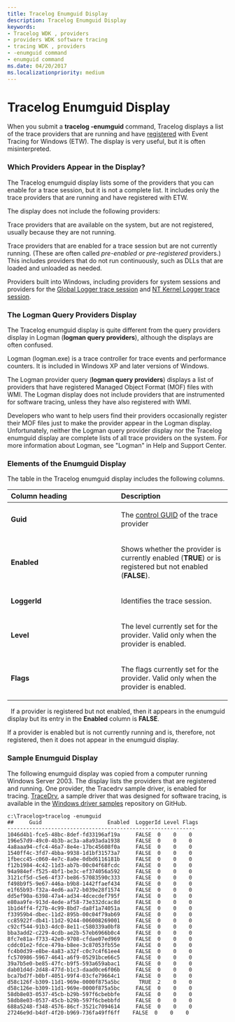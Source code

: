 ```yaml
---
title: Tracelog Enumguid Display
description: Tracelog Enumguid Display
keywords:
- Tracelog WDK , providers
- providers WDK software tracing
- tracing WDK , providers
- -enumguid command
- enumguid command
ms.date: 04/20/2017
ms.localizationpriority: medium
---
```


# Tracelog Enumguid Display

When you submit a **tracelog -enumguid** command, Tracelog displays a list of the trace providers that are running and have [registered](registered-provider.md) with Event Tracing for Windows (ETW). The display is very useful, but it is often misinterpreted.

### <span id="which_providers_appear_in_the_display_"></span><span id="WHICH_PROVIDERS_APPEAR_IN_THE_DISPLAY_"></span>Which Providers Appear in the Display?

The Tracelog enumguid display lists some of the providers that you can enable for a trace session, but it is not a complete list. It includes only the trace providers that are running and have registered with ETW.

The display does not include the following providers:

Trace providers that are available on the system, but are not registered, usually because they are not running.

Trace providers that are enabled for a trace session but are not currently running. (These are often called *pre-enabled* or *pre-registered* providers.) This includes providers that do not run continuously, such as DLLs that are loaded and unloaded as needed.

Providers built into Windows, including providers for system sessions and providers for the [Global Logger trace session](global-logger-trace-session.md) and [NT Kernel Logger trace session](nt-kernel-logger-trace-session.md).

### <span id="the_logman_query_providers_display"></span><span id="THE_LOGMAN_QUERY_PROVIDERS_DISPLAY"></span>The Logman Query Providers Display

The Tracelog enumguid display is quite different from the query providers display in Logman (**logman query providers**), although the displays are often confused.

Logman (logman.exe) is a trace controller for trace events and performance counters. It is included in Windows XP and later versions of Windows.

The Logman provider query (**logman query providers**) displays a list of providers that have registered Managed Object Format (MOF) files with WMI. The Logman display does not include providers that are instrumented for software tracing, unless they have also registered with WMI.

Developers who want to help users find their providers occasionally register their MOF files just to make the provider appear in the Logman display. Unfortunately, neither the Logman query provider display nor the Tracelog enumguid display are complete lists of all trace providers on the system. For more information about Logman, see "Logman" in Help and Support Center.

### <span id="elements_of_the_enumguid_display"></span><span id="ELEMENTS_OF_THE_ENUMGUID_DISPLAY"></span>Elements of the Enumguid Display

The table in the Tracelog enumguid display includes the following columns.

<table>
<colgroup>
<col width="50%" />
<col width="50%" />
</colgroup>
<thead>
<tr class="header">
<th align="left">Column heading</th>
<th align="left">Description</th>
</tr>
</thead>
<tbody>
<tr class="odd">
<td align="left"><p><strong>Guid</strong></p></td>
<td align="left"><p>The <a href="control-guid.md" data-raw-source="[control GUID](control-guid.md)">control GUID</a> of the trace provider</p></td>
</tr>
<tr class="even">
<td align="left"><p><strong>Enabled</strong></p></td>
<td align="left"><p>Shows whether the provider is currently enabled (<strong>TRUE</strong>) or is registered but not enabled (<strong>FALSE</strong>).</p></td>
</tr>
<tr class="odd">
<td align="left"><p><strong>LoggerId</strong></p></td>
<td align="left"><p>Identifies the trace session.</p></td>
</tr>
<tr class="even">
<td align="left"><p><strong>Level</strong></p></td>
<td align="left"><p>The level currently set for the provider. Valid only when the provider is enabled.</p></td>
</tr>
<tr class="odd">
<td align="left"><p><strong>Flags</strong></p></td>
<td align="left"><p>The flags currently set for the provider. Valid only when the provider is enabled.</p></td>
</tr>
</tbody>
</table>

 
If a provider is registered but not enabled, then it appears in the enumguid display but its entry in the **Enabled** column is **FALSE**.

If a provider is enabled but is not currently running and is, therefore, not registered, then it does not appear in the enumguid display.

### <span id="sample_enumguid_display"></span><span id="SAMPLE_ENUMGUID_DISPLAY"></span>Sample Enumguid Display

The following enumguid display was copied from a computer running Windows Server 2003. The display lists the providers that are registered and running. One provider, the Tracedrv sample driver, is enabled for tracing. [TraceDrv](https://github.com/Microsoft/Windows-driver-samples/tree/master/general/tracing/tracedriver), a sample driver that was designed for software tracing, is available in the [Windows driver samples](https://github.com/Microsoft/Windows-driver-samples) repository on GitHub.

```
c:\Tracelog>tracelog -enumguid
##     Guid                     Enabled  LoggerId Level Flags
------------------------------------------------------------
1046d4b1-fce5-48bc-8def-fd33196af19a     FALSE  0    0    0
196e57d9-49c0-4b3b-ac3a-a8a93ada1938     FALSE  0    0    0
4a8aaa94-cfc4-46a7-8e4e-17bc45608f0a     FALSE  0    0    0
1540ff4c-3fd7-4bba-9938-1d1bf31573a7     FALSE  0    0    0
1fbecc45-c060-4e7c-8a0e-0dbd6116181b     FALSE  0    0    0
f12b1984-4c42-11d3-ab7b-00c04f68fcdc     FALSE  0    0    0
94a984ef-f525-4bf1-be3c-ef374056a592     FALSE  0    0    0
3121cf5d-c5e6-4f37-be86-57083590c333     FALSE  0    0    0
f498b9f5-9e67-446a-b9b8-1442ffaef434     FALSE  0    0    0
e1f65b93-f32a-4ed6-aa72-b039e28f1574     FALSE  0    0    0
dd5ef90a-6398-47a4-ad34-4dcecdef795f     FALSE  0    0    0
e80aa9fe-913d-4ede-af58-73e332dcac8d     FALSE  0    0    0
1b1d4ff4-f27b-4c99-8bd7-da8f1a74051a     FALSE  0    0    0
f33959b4-dbec-11d2-895b-00c04f79ab69     FALSE  0    0    0
cc85922f-db41-11d2-9244-006008269001     FALSE  0    0    0
c92cf544-91b3-4dc0-8e11-c580339a0bf8     FALSE  0    0    0
bba3add2-c229-4cdb-ae2b-57eb6966b0c4     FALSE  0    0    0
8fc7e81a-f733-42e0-9708-cfdae07ed969     FALSE  0    0    0
cddc01e2-fdce-479a-b8ee-3c87053fb55e     FALSE  0    0    0
fc4b0d39-e8be-4a83-a32f-c0c7c4f61ee4     FALSE  0    0    0
fc570986-5967-4641-a6f9-05291bce66c5     FALSE  0    0    0
39a7b5e0-be85-47fc-b9f5-593a659abac1     FALSE  0    0    0
dab01d4d-2d48-477d-b1c3-daad0ce6f06b     FALSE  0    0    0
bca7bd7f-b0bf-4051-99f4-03cfe79664c1     FALSE  0    0    0
d58c126f-b309-11d1-969e-0000f875a5bc      TRUE  2    0    0
d58c126e-b309-11d1-969e-0000f875a5bc     FALSE  0    0    0
58db8e03-0537-45cb-b29b-597f6cbebbfe     FALSE  0    0    0
58db8e03-0537-45cb-b29b-597f6cbebbfd     FALSE  0    0    0
688a5248-f348-4576-86cf-3521c7094614     FALSE  0    0    0
27246e9d-b4df-4f20-b969-736fa49ff6ff    FALSE  0    0    0
```
